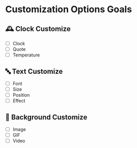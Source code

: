 # Customization Options Goals

## 🕰️ Clock Customize  
- [ ] Clock  
- [ ] Quote  
- [ ] Temperature  

## 🔤 Text Customize  
- [ ] Font  
- [ ] Size  
- [ ] Position  
- [ ] Effect  

## 🎨 Background Customize  
- [ ] Image  
- [ ] GIF  
- [ ] Video
